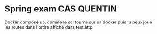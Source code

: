 # Spring exam CAS QUENTIN

Docker compose up, comme le sql tourne sur un docker puis tu 
peux joué les routes dans l'ordre affiché dans test.http